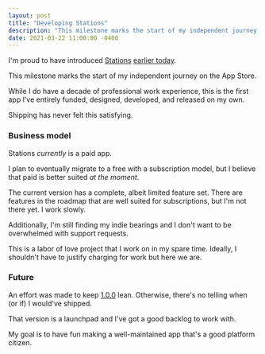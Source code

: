 ```yaml
---
layout: post
title: "Developing Stations"
description: "This milestone marks the start of my independent journey on the App Store."
date: 2021-03-22 11:00:00 -0400
---
```


I'm proud to have introduced [Stations][stations] [earlier today][earlier].

This milestone marks the start of my independent journey on the App Store.

While I do have a decade of professional work experience, this is the first app I’ve entirely funded, designed, developed, and released on my own.

Shipping has never felt this satisfying.

### Business model

Stations *currently* is a paid app.

I plan to eventually migrate to a free with a subscription model, but I believe that paid is better suited *at the moment*.

The current version has a complete, albeit limited feature set. There are features in the roadmap that are well suited for subscriptions, but I'm not there yet. I work slowly.

Additionally, I'm still finding my indie bearings and I don't want to be overwhelmed with support requests.

This is a labor of love project that I work on in my spare time. Ideally, I shouldn't have to justify charging for work but here we are.

### Future

An effort was made to keep [1.0.0][1] lean. Otherwise, there's no telling when (or if) I would've shipped.

That version is a launchpad and I've got a good backlog to work with.

My goal is to have fun making a well-maintained app that's a good platform citizen.


[stations]: https://stationsmontreal.app
[earlier]: https://laurentboileau.ca/2021/03/22/introducing-stations-for-iphone.html
[1]: https://stationsmontreal.app/release-notes/1.0.0.html
